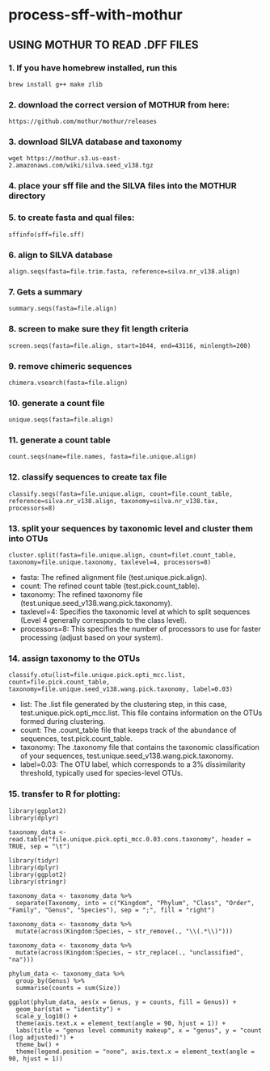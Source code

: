 # process-sff-with-mothur

## USING MOTHUR TO READ .DFF FILES

### 1. If you have homebrew installed, run this
```
brew install g++ make zlib
```


### 2. download the correct version of MOTHUR from here:
```
https://github.com/mothur/mothur/releases
```


### 3. download SILVA database and taxonomy
```
wget https://mothur.s3.us-east-2.amazonaws.com/wiki/silva.seed_v138.tgz
```


### 4. place your sff file and the SILVA files into the MOTHUR directory


### 5. to create fasta and qual files:
```
sffinfo(sff=file.sff)
```


### 6. align to SILVA database
```
align.seqs(fasta=file.trim.fasta, reference=silva.nr_v138.align)
```

### 7. Gets a summary
```
summary.seqs(fasta=file.align)
```

### 8. screen to make sure they fit length criteria
```
screen.seqs(fasta=file.align, start=1044, end=43116, minlength=200)
```

### 9. remove chimeric sequences
```
chimera.vsearch(fasta=file.align)
```

### 10. generate a count file
```
unique.seqs(fasta=file.align)
```

### 11. generate a count table
```
count.seqs(name=file.names, fasta=file.unique.align)
```

### 12. classify sequences to create tax file
```
classify.seqs(fasta=file.unique.align, count=file.count_table, reference=silva.nr_v138.align, taxonomy=silva.nr_v138.tax, processors=8)
```

### 13. split your sequences by taxonomic level and cluster them into OTUs
```
cluster.split(fasta=file.unique.align, count=filet.count_table, taxonomy=file.unique.taxonomy, taxlevel=4, processors=8)
```
* fasta: The refined alignment file (test.unique.pick.align).
* count: The refined count table (test.pick.count_table).
* taxonomy: The refined taxonomy file (test.unique.seed_v138.wang.pick.taxonomy).
* taxlevel=4: Specifies the taxonomic level at which to split sequences (Level 4 generally corresponds to the class level).
* processors=8: This specifies the number of processors to use for faster processing (adjust based on your system).

### 14. assign taxonomy to the OTUs
```
classify.otu(list=file.unique.pick.opti_mcc.list, count=file.pick.count_table, taxonomy=file.unique.seed_v138.wang.pick.taxonomy, label=0.03)
```
* list: The .list file generated by the clustering step, in this case, test.unique.pick.opti_mcc.list. This file contains information on the OTUs formed during clustering.
* count: The .count_table file that keeps track of the abundance of sequences, test.pick.count_table.
* taxonomy: The .taxonomy file that contains the taxonomic classification of your sequences, test.unique.seed_v138.wang.pick.taxonomy.
* label=0.03: The OTU label, which corresponds to a 3% dissimilarity threshold, typically used for species-level OTUs.


### 15. transfer to R for plotting:
```
library(ggplot2)
library(dplyr)

taxonomy_data <- read.table("file.unique.pick.opti_mcc.0.03.cons.taxonomy", header = TRUE, sep = "\t")

library(tidyr)
library(dplyr)
library(ggplot2)
library(stringr)

taxonomy_data <- taxonomy_data %>%
  separate(Taxonomy, into = c("Kingdom", "Phylum", "Class", "Order", "Family", "Genus", "Species"), sep = ";", fill = "right")

taxonomy_data <- taxonomy_data %>%
  mutate(across(Kingdom:Species, ~ str_remove(., "\\(.*\\)")))

taxonomy_data <- taxonomy_data %>%
  mutate(across(Kingdom:Species, ~ str_replace(., "unclassified", "na")))

phylum_data <- taxonomy_data %>%
  group_by(Genus) %>%
  summarise(counts = sum(Size))

ggplot(phylum_data, aes(x = Genus, y = counts, fill = Genus)) +
  geom_bar(stat = "identity") +
  scale_y_log10() +
  theme(axis.text.x = element_text(angle = 90, hjust = 1)) +
  labs(title = "genus level community makeup", x = "genus", y = "count (log adjusted)") +
  theme_bw() +
  theme(legend.position = "none", axis.text.x = element_text(angle = 90, hjust = 1))
```



